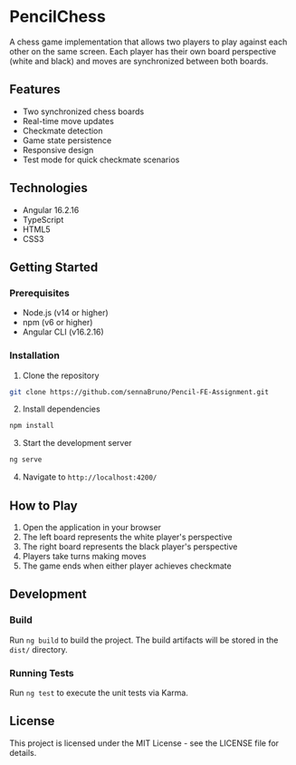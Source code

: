 # PencilChess

A chess game implementation that allows two players to play against each other on the same screen. Each player has their own board perspective (white and black) and moves are synchronized between both boards.

## Features

- Two synchronized chess boards
- Real-time move updates
- Checkmate detection
- Game state persistence
- Responsive design
- Test mode for quick checkmate scenarios

## Technologies

- Angular 16.2.16
- TypeScript
- HTML5
- CSS3

## Getting Started

### Prerequisites

- Node.js (v14 or higher)
- npm (v6 or higher)
- Angular CLI (v16.2.16)

### Installation

1. Clone the repository

```bash
git clone https://github.com/sennaBruno/Pencil-FE-Assignment.git
```

2. Install dependencies

```bash
npm install
```

3. Start the development server

```bash
ng serve
```

4. Navigate to `http://localhost:4200/`

## How to Play

1. Open the application in your browser
2. The left board represents the white player's perspective
3. The right board represents the black player's perspective
4. Players take turns making moves
5. The game ends when either player achieves checkmate

## Development

### Build

Run `ng build` to build the project. The build artifacts will be stored in the `dist/` directory.

### Running Tests

Run `ng test` to execute the unit tests via Karma.

## License

This project is licensed under the MIT License - see the LICENSE file for details.
